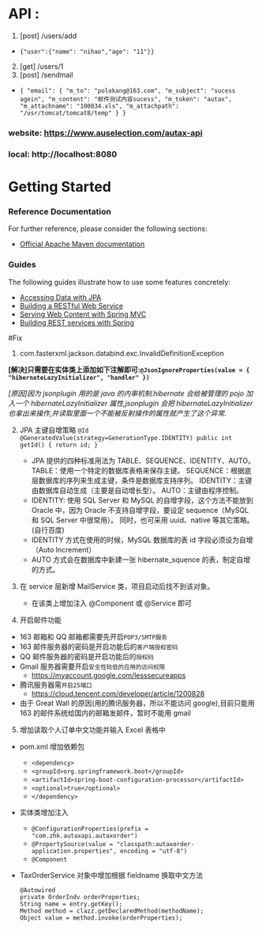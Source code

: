 # API :

1.  [post] /users/add

- `{"user":{"name": "nihao","age": "11"}}`

2.  [get] /users/1
3.  [post] /sendmail

- `{ "email": { "m_to": "polokang@163.com", "m_subject": "sucess agein", "m_content": "邮件测试内容sucess", "m_token": "autax", "m_attachname": "100034.xls", "m_attachpath": "/usr/tomcat/tomcat8/temp" } }`

### website: https://www.auselection.com/autax-api

### local: http://localhost:8080

# Getting Started

### Reference Documentation

For further reference, please consider the following sections:

- [Official Apache Maven documentation](https://maven.apache.org/guides/index.html)

### Guides

The following guides illustrate how to use some features concretely:

- [Accessing Data with JPA](https://spring.io/guides/gs/accessing-data-jpa/)
- [Building a RESTful Web Service](https://spring.io/guides/gs/rest-service/)
- [Serving Web Content with Spring MVC](https://spring.io/guides/gs/serving-web-content/)
- [Building REST services with Spring](https://spring.io/guides/tutorials/bookmarks/)

#Fix

1.  com.fasterxml.jackson.databind.exc.InvalidDefinitionException

**[解决]只需要在实体类上添加如下注解即可:`@JsonIgnoreProperties(value = { "hibernateLazyInitializer", "handler" })`**

_[原因]因为 jsonplugin 用的是 java 的内审机制.hibernate 会给被管理的 pojo 加入一个 hibernateLazyInitializer 属性,jsonplugin 会把 hibernateLazyInitializer 也拿出来操作,并读取里面一个不能被反射操作的属性就产生了这个异常._

2. JPA 主键自增策略
   `@Id @GeneratedValue(strategy=GenerationType.IDENTITY) public int getId() { return id; }`

   - JPA 提供的四种标准用法为 TABLE、SEQUENCE、IDENTITY、AUTO。
     TABLE：使用一个特定的数据库表格来保存主键。
     SEQUENCE：根据底层数据库的序列来生成主键，条件是数据库支持序列。
     IDENTITY：主键由数据库自动生成（主要是自动增长型）。
     AUTO：主键由程序控制。
   - IDENTITY:
     使用 SQL Server 和 MySQL 的自增字段，这个方法不能放到 Oracle 中，因为 Oracle 不支持自增字段，要设定 sequence（MySQL 和 SQL Server 中很常用）。
     同时，也可采用 uuid、native 等其它策略。(自行百度)
   - IDENTITY 方式在使用的时候，MySQL 数据库的表 id 字段必须设为自增（Auto Increment）
   - AUTO 方式会在数据库中新建一张 hibernate_squence 的表，制定自增的方式。

3. 在 service 层新增 MailService 类，项目启动后找不到该对象。

   - 在该类上增加注入 @Component 或 @Service 即可

4. 开启邮件功能

- 163 邮箱和 QQ 邮箱都需要先开启`POP3/SMTP服务`
- 163 邮件服务器的密码是开启功能后的`客户端授权密码`
- QQ 邮件服务器的密码是开启功能后的`授权码`
- Gmail 服务器需要开启`安全性较低的应用的访问权限`
  - https://myaccount.google.com/lesssecureapps
- 腾讯服务器需`开启25端口`
  - https://cloud.tencent.com/developer/article/1200828
- 由于 Great Wall 的原因(用的腾讯服务器，所以不能访问 google),目前只能用 163 的邮件系统给国内的邮箱发邮件，暂时不能用 gmail

5. 增加读取个人订单中文功能并输入 Excel 表格中

- pom.xml 增加依赖包

  - `<dependency>`
  - `<groupId>org.springframework.boot</groupId>`
  - `<artifactId>spring-boot-configuration-processor</artifactId>`
  - `<optional>true</optional>`
  - `</dependency>`

- 实体类增加注入
  - `@ConfigurationProperties(prefix = "com.zhk.autaxapi.autaxorder")`
  - `@PropertySource(value = "classpath:autaxorder-application.properties", encoding = "utf-8")`
  - `@Component`
- TaxOrderService 对象中增加根据 fieldname 换取中文方法

  ```
  @Autowired
  private OrderIndv orderProperties;
  String name = entry.getKey();
  Method method = clazz.getDeclaredMethod(methodName);
  Object value = method.invoke(orderProperties);
  ```
